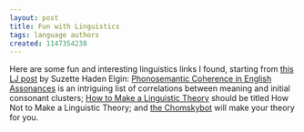 ```yaml
---
layout: post
title: Fun with Linguistics
tags: language authors
created: 1147354238
---
```

Here are some fun and interesting linguistics links I found, starting from [this LJ post](http://ozarque.livejournal.com/254704.html) by Suzette Haden Elgin:  [Phonosemantic Coherence in English Assonances](http://www-personal.umich.edu/~jlawler/assonances.pdf) is an intriguing list of correlations between meaning and initial consonant clusters; [How to Make a Linguistic Theory](http://www-personal.umich.edu/~jlawler/theory.how.html) should be titled How Not to Make a Linguistic Theory; and [the Chomskybot](http://rubberducky.org/cgi-bin/chomsky.pl) will make your theory for you.
